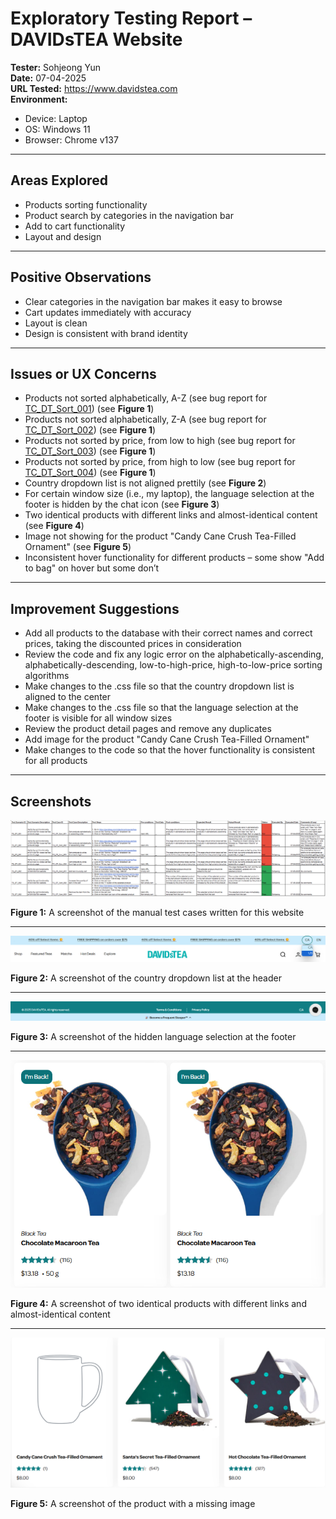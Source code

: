 # Exploratory Testing Report – DAVIDsTEA Website

**Tester:** Sohjeong Yun  
**Date:** 07-04-2025  
**URL Tested:** https://www.davidstea.com  
**Environment:**
- Device: Laptop
- OS: Windows 11
- Browser: Chrome v137

---

## Areas Explored

- Products sorting functionality
- Product search by categories in the navigation bar
- Add to cart functionality
- Layout and design

---

## Positive Observations

- Clear categories in the navigation bar makes it easy to browse
- Cart updates immediately with accuracy
- Layout is clean
- Design is consistent with brand identity

---

## Issues or UX Concerns

- Products not sorted alphabetically, A-Z (see bug report for [TC_DT_Sort_001](../../bug_reports/davidstea_bug_report_for_TC_DT_Sort_001.md)) (see **Figure 1**)
- Products not sorted alphabetically, Z-A (see bug report for [TC_DT_Sort_002](../../bug_reports/davidstea_bug_report_for_TC_DT_Sort_002.md)) (see **Figure 1**)
- Products not sorted by price, from low to high (see bug report for [TC_DT_Sort_003](../../bug_reports/davidstea_bug_report_for_TC_DT_Sort_003.md)) (see **Figure 1**)
- Products not sorted by price, from high to low (see bug report for [TC_DT_Sort_004](../../bug_reports/davidstea_bug_report_for_TC_DT_Sort_004.md)) (see **Figure 1**)
- Country dropdown list is not aligned prettily (see **Figure 2**)
- For certain window size (i.e., my laptop), the language selection at the footer is hidden by the chat icon (see **Figure 3**)
- Two identical products with different links and almost-identical content (see **Figure 4**)
- Image not showing for the product "Candy Cane Crush Tea-Filled Ornament" (see **Figure 5**)
- Inconsistent hover functionality for different products – some show "Add to bag" on hover but some don’t

---

## Improvement Suggestions

- Add all products to the database with their correct names and correct prices, taking the discounted prices in consideration
- Review the code and fix any logic error on the alphabetically-ascending, alphabetically-descending, low-to-high-price, high-to-low-price sorting algorithms
- Make changes to the .css file so that the country dropdown list is aligned to the center
- Make changes to the .css file so that the language selection at the footer is visible for all window sizes
- Review the product detail pages and remove any duplicates
- Add image for the product "Candy Cane Crush Tea-Filled Ornament"
- Make changes to the code so that the hover functionality is consistent for all products

---

## Screenshots

![Test Cases Screenshot](../../test_cases/screenshots/davidstea_test_cases.png)

**Figure 1:** A screenshot of the manual test cases written for this website

---

![Country Dropdown List](../../images/davidstea/country_dropdown_list.png)

**Figure 2:** A screenshot of the country dropdown list at the header

---

![Footer Language Selection](../../images/davidstea/footer_language_selection.png)

**Figure 3:** A screenshot of the hidden language selection at the footer

---

![Two Identical Products](../../images/davidstea/two_identical_products.png)

**Figure 4:** A screenshot of two identical products with different links and almost-identical content

---

![Image Not Showing](../../images/davidstea/image_not_showing.png)

**Figure 5:** A screenshot of the product with a missing image


